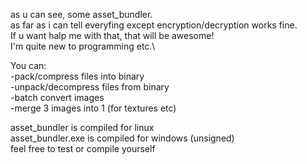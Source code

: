 as u can see, some asset_bundler.\
as far as i can tell everyfing except encryption/decryption works fine.\
If u want halp me with that, that will be awesome!\
I'm quite new to programming etc.\

You can:\
-pack/compress files into binary\
-unpack/decompress files from binary\
-batch convert images\
-merge 3 images into 1 (for textures etc)

asset_bundler is compiled for linux\
asset_bundler.exe is compiled for windows (unsigned)\
feel free to test or compile yourself
